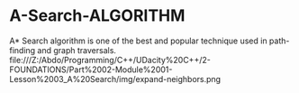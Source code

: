 # A-Search-ALGORITHM
A* Search algorithm is one of the best and popular technique used in path-finding and graph traversals.
file:///Z:/Abdo/Programming/C++/UDacity%20C++/2-FOUNDATIONS/Part%2002-Module%2001-Lesson%2003_A%20Search/img/expand-neighbors.png
